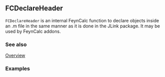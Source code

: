 ## FCDeclareHeader

`FCDeclareHeader` is an internal FeynCalc function to declare objects inside an .m file in the same manner as it is done in the JLink package. It may be used by FeynCalc addons.

### See also

[Overview](Extra/FeynCalc.md)

### Examples